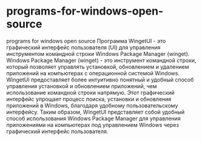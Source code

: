 # programs-for-windows-open-source
programs for windows open source
Программа WingetUI - это графический интерфейс пользователя (UI) для управления инструментом командной строки Windows Package Manager (winget). Windows Package Manager (winget) - это инструмент командной строки, который позволяет управлять установкой, обновлением и удалением приложений на компьютерах с операционной системой Windows. WingetUI предоставляет более интуитивно понятный и удобный способ управления установкой и обновлением приложений, чем использование командной строки напрямую. Этот графический интерфейс упрощает процесс поиска, установки и обновления приложений в Windows, благодаря удобному пользовательскому интерфейсу. Таким образом, WingetUI представляет собой удобный способ использования Windows Package Manager для управления приложениями на компьютерах под управлением Windows через графический интерфейс пользователя.
